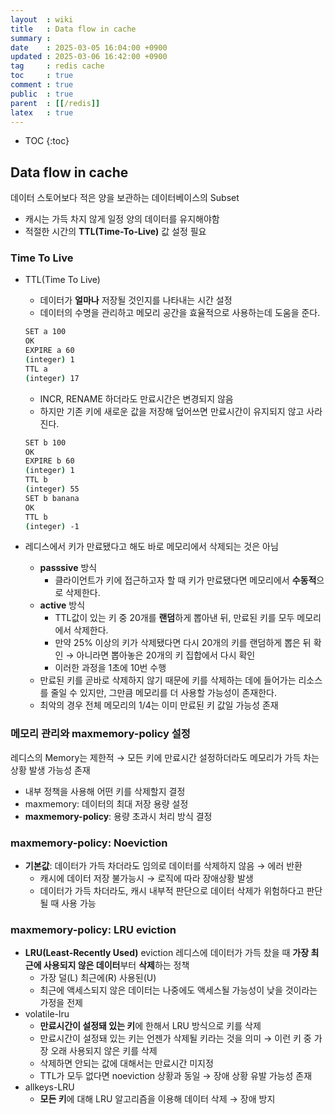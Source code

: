 ```yaml
---
layout  : wiki
title   : Data flow in cache
summary : 
date    : 2025-03-05 16:04:00 +0900
updated : 2025-03-06 16:42:00 +0900
tag     : redis cache
toc     : true
comment : true
public  : true
parent  : [[/redis]]
latex   : true
---
```

* TOC
{:toc}

## Data flow in cache

데이터 스토어보다 적은 양을 보관하는 데이터베이스의 Subset

- 캐시는 가득 차지 않게 일정 양의 데이터를 유지해야함
- 적절한 시간의 **TTL(Time-To-Live)** 값 설정 필요

### Time To Live

- TTL(Time To Live)
    - 데이터가 **얼마나** 저장될 것인지를 나타내는 시간 설정
    - 데이터의 수명을 관리하고 메모리 공간을 효율적으로 사용하는데 도움을 준다.
    
    ```bash
    SET a 100
    OK
    EXPIRE a 60
    (integer) 1
    TTL a
    (integer) 17
    ```
    
    - INCR, RENAME 하더라도 만료시간은 변경되지 않음
    - 하지만 기존 키에 새로운 값을 저장해 덮어쓰면 만료시간이 유지되지 않고 사라진다.
    
    ```bash
    SET b 100
    OK
    EXPIRE b 60
    (integer) 1
    TTL b
    (integer) 55
    SET b banana
    OK
    TTL b
    (integer) -1
    ```
    
- 레디스에서 키가 만료됐다고 해도 바로 메모리에서 삭제되는 것은 아님
    - **passsive** 방식
        - 클라이언트가 키에 접근하고자 할 때 키가 만료됐다면 메모리에서 **수동적**으로 삭제한다.
    - **active** 방식
        - TTL값이 있는 키 중 20개를 **랜덤**하게 뽑아낸 뒤, 만료된 키를 모두 메모리에서 삭제한다.
        - 만약 25% 이상의 키가 삭제됐다면 다시 20개의 키를 랜덤하게 뽑은 뒤 확인 → 아니라면 뽑아놓은 20개의 키 집합에서 다시 확인
        - 이러한 과정을 1초에 10번 수행
    - 만료된 키를 곧바로 삭제하지 않기 때문에 키를 삭제하는 데에 들어가는 리소스를 줄일 수 있지만, 그만큼 메모리를 더 사용할 가능성이 존재한다.
    - 최악의 경우 전체 메모리의 1/4는 이미 만료된 키 값일 가능성 존재

### 메모리 관리와 maxmemory-policy 설정

레디스의 Memory는 제한적 → 모든 키에 만료시간 설정하더라도 메모리가 가득 차는 상황 발생 가능성 존재

- 내부 정책을 사용해 어떤 키를 삭제할지 결정
- maxmemory: 데이터의 최대 저장 용량 설정
- **maxmemory-policy**: 용량 초과시 처리 방식 결정

### maxmemory-policy: Noeviction

- **기본값**: 데이터가 가득 차더라도 임의로 데이터를 삭제하지 않음 → 에러 반환
    - 캐시에 데이터 저장 불가능시 → 로직에 따라 장애상황 발생
    - 데이터가 가득 차더라도, 캐시 내부적 판단으로 데이터 삭제가 위험하다고 판단될 때 사용 가능

### maxmemory-policy: LRU eviction

- **LRU(Least-Recently Used)** eviction 레디스에 데이터가 가득 찼을 때 **가장 최근에 사용되지 않은 데이터**부터 **삭제**하는 정책
    - 가장 덜(L) 최근에(R) 사용된(U)
    - 최근에 액세스되지 않은 데이터는 나중에도 액세스될 가능성이 낮을 것이라는 가정을 전제
- volatile-lru
    - **만료시간이 설정돼 있는 키**에 한해서 LRU 방식으로 키를 삭제
    - 만료시간이 설정돼 있는 키는 언젠가 삭제될 키라는 것을 의미 → 이런 키 중 가장 오래 사용되지 않은 키를 삭제
    - 삭제하면 안되는 값에 대해서는 만료시간 미지정
    - TTL가 모두 없다면 noeviction 상황과 동일 → 장애 상황 유발 가능성 존재
- allkeys-LRU
    - **모든 키**에 대해 LRU 알고리즘을 이용해 데이터 삭제 → 장애 방지